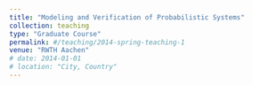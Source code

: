 ```yaml
---
title: "Modeling and Verification of Probabilistic Systems"
collection: teaching
type: "Graduate Course"
permalink: #/teaching/2014-spring-teaching-1
venue: "RWTH Aachen"
# date: 2014-01-01
# location: "City, Country"
---
```

